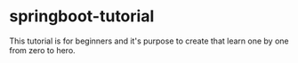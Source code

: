 # springboot-tutorial
This tutorial is for beginners and it's purpose to create that learn one by one from zero to hero.
